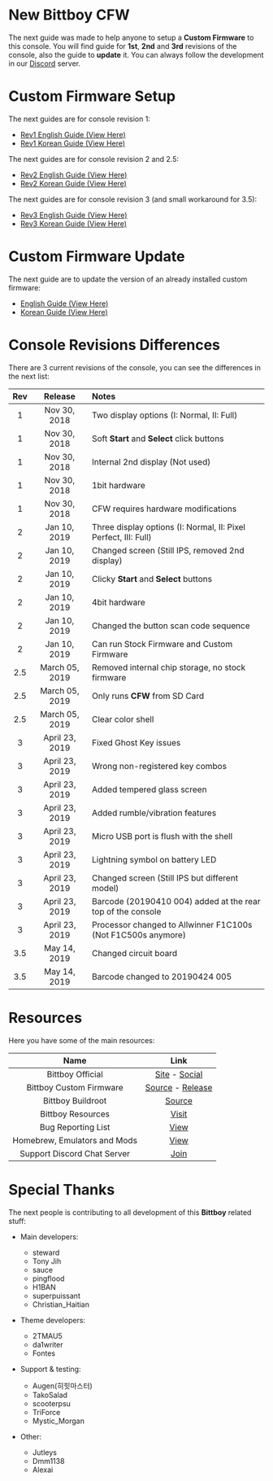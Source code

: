 # New Bittboy CFW

The next guide was made to help anyone to setup a **Custom Firmware** to this console. You will find guide for **1st**, **2nd** and **3rd** revisions of the console, also the guide to **update** it. You can always follow the development in our [Discord](https://discord.me/retrogamehandhelds) server.

# Custom Firmware Setup

The next guides are for console revision 1:

- [Rev1 English Guide (View Here)](https://github.com/TriForceX/New-Bittboy-CFW/blob/master/Rev1-Guide-EN.md)
- [Rev1 Korean Guide (View Here)](https://github.com/TriForceX/New-Bittboy-CFW/blob/master/Rev1-Guide-KO.md)

The next guides are for console revision 2 and 2.5:

- [Rev2 English Guide (View Here)](https://github.com/TriForceX/New-Bittboy-CFW/blob/master/Rev2-Guide-EN.md)
- [Rev2 Korean Guide (View Here)](https://github.com/TriForceX/New-Bittboy-CFW/blob/master/Rev2-Guide-KO.md)

The next guides are for console revision 3 (and small workaround for 3.5):

- [Rev3 English Guide (View Here)](https://github.com/TriForceX/New-Bittboy-CFW/blob/master/Rev3-Guide-EN.md)
- [Rev3 Korean Guide (View Here)](https://github.com/TriForceX/New-Bittboy-CFW/blob/master/Rev3-Guide-KO.md)

# Custom Firmware Update

The next guide are to update the version of an already installed custom firmware:

- [English Guide (View Here)](https://github.com/TriForceX/New-Bittboy-CFW/blob/master/Update-CFW-EN.md)
- [Korean Guide (View Here)](https://github.com/TriForceX/New-Bittboy-CFW/blob/master/Update-CFW-KO.md)

# Console Revisions Differences

There are 3 current revisions of the console, you can see the differences in the next list:

Rev | Release | Notes
:------------: | :------------: | :------------
1 | Nov 30, 2018 | Two display options (I: Normal, II: Full)
1 | Nov 30, 2018 | Soft **Start** and **Select** click buttons
1 | Nov 30, 2018 | Internal 2nd display (Not used)
1 | Nov 30, 2018 | 1bit hardware
1 | Nov 30, 2018 | CFW requires hardware modifications
2 | Jan 10, 2019 | Three display options (I: Normal, II: Pixel Perfect, III: Full)
2 | Jan 10, 2019 | Changed screen (Still IPS, removed 2nd display)
2 | Jan 10, 2019 | Clicky **Start** and **Select** buttons
2 | Jan 10, 2019 | 4bit hardware
2 | Jan 10, 2019 | Changed the button scan code sequence
2 | Jan 10, 2019 | Can run Stock Firmware and Custom Firmware
2.5 | March 05, 2019 | Removed internal chip storage, no stock firmware
2.5 | March 05, 2019 | Only runs **CFW** from SD Card
2.5 | March 05, 2019 | Clear color shell
3 | April 23, 2019 | Fixed Ghost Key issues
3 | April 23, 2019 | Wrong non-registered key combos
3 | April 23, 2019 | Added tempered glass screen
3 | April 23, 2019 | Added rumble/vibration features
3 | April 23, 2019 | Micro USB port is flush with the shell
3 | April 23, 2019 | Lightning symbol on battery LED
3 | April 23, 2019 | Changed screen (Still IPS but different model)
3 | April 23, 2019 | Barcode (20190410 004) added at the rear top of the console
3 | April 23, 2019 | Processor changed to Allwinner F1C100s (Not F1C500s anymore)
3.5 | May 14, 2019 | Changed circuit board
3.5 | May 14, 2019 | Barcode changed to 20190424 005

# Resources

Here you have some of the main resources:

Name | Link
:------------: | :------------:
Bittboy Official | [Site](https://www.bittboy.com) - [Social](https://www.facebook.com/groups/bittboy)
Bittboy Custom Firmware | [Source](https://github.com/steward-fu/miyoo) - [Release](https://github.com/steward-fu/miyoo/releases)
Bittboy Buildroot | [Source](https://github.com/bittboy/buildroot)
Bittboy Resources | [Visit](https://www.dropbox.com/sh/04vuy4vwbz7tdn1/AADNJWp3jVL-siCksUOROBGca?dl=0&lst=)
Bug Reporting List | [View](https://github.com/TriForceX/NewBittboyCFW/wiki/Bug-Reporting)
Homebrew, Emulators and Mods | [View](https://github.com/TriForceX/NewBittboyCFW/wiki)
Support Discord Chat Server | [Join](https://discord.me/retrogamehandhelds)

# Special Thanks

The next people is contributing to all development of this **Bittboy** related stuff:

- Main developers:
  - steward
  - Tony Jih
  - sauce
  - pingflood
  - H1BAN
  - superpuissant
  - Christian_Haitian

- Theme developers:
  - 2TMAU5
  - da1writer
  - Fontes
  
- Support & testing:
  - Augen(히힛마스터)
  - TakoSalad
  - scooterpsu
  - TriForce
  - Mystic_Morgan

- Other:
  - Jutleys
  - Dmm1138
  - Alexai
